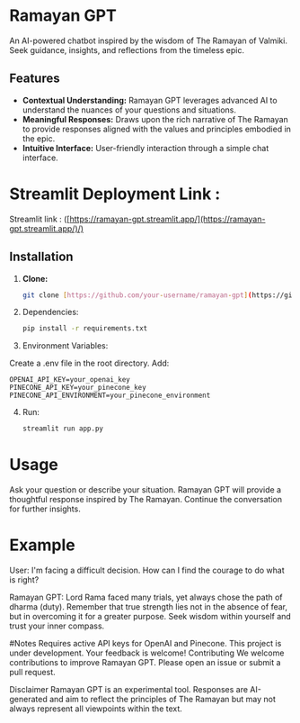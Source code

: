 # Ramayan GPT

An AI-powered chatbot inspired by the wisdom of The Ramayan of Valmiki. Seek guidance, insights, and reflections from the timeless epic.

## Features

* **Contextual Understanding:** Ramayan GPT leverages advanced AI to understand the nuances of your questions and situations.
* **Meaningful Responses:** Draws upon the rich narrative of The Ramayan to provide responses aligned with the values and principles embodied in the epic.
* **Intuitive Interface:** User-friendly interaction through a simple chat interface.


# Streamlit Deployment Link :

Streamlit link : ([https://ramayan-gpt.streamlit.app/](https://ramayan-gpt.streamlit.app/)/)

## Installation

1. **Clone:**
   ```bash
   git clone [https://github.com/your-username/ramayan-gpt](https://github.com/your-username/ramayan-gpt)

2. Dependencies:
    ```bash
   pip install -r requirements.txt

3. Environment Variables:

Create a .env file in the root directory.
Add:

    OPENAI_API_KEY=your_openai_key
    PINECONE_API_KEY=your_pinecone_key
    PINECONE_API_ENVIRONMENT=your_pinecone_environment

4. Run:
      ```bash
      streamlit run app.py


# Usage
Ask your question or describe your situation.
Ramayan GPT will provide a thoughtful response inspired by The Ramayan.
Continue the conversation for further insights.

# Example
User: I'm facing a difficult decision. How can I find the courage to do what is right?

Ramayan GPT: Lord Rama faced many trials, yet always chose the path of dharma (duty). Remember that true strength lies not in the absence of fear, but in overcoming it for a greater purpose. Seek wisdom within yourself and trust your inner compass.

#Notes
Requires active API keys for OpenAI and Pinecone.
This project is under development. Your feedback is welcome!
Contributing
We welcome contributions to improve Ramayan GPT. Please open an issue or submit a pull request.

Disclaimer
Ramayan GPT is an experimental tool. Responses are AI-generated and aim to reflect the principles of The Ramayan but may not always represent all viewpoints within the text.



